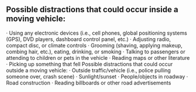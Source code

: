 ## Possible distractions that could occur inside a moving vehicle:
· Using any electronic devices (i.e., cell phones, global positioning systems (GPS), DVD players, dashboard control panel, etc.)
· Adjusting radio, compact disc, or climate controls
· Grooming (shaving, applying makeup, combing hair, etc.), eating, drinking, or smoking
· Talking to passengers or attending to children or pets in the vehicle
· Reading maps or other literature
· Picking up something that fell
Possible distractions that could occur outside a moving vehicle:
· Outside traffic/vehicle (i.e., police pulling someone over, crash scene)
· Sunlight/sunset
· People/objects in roadway
· Road construction
· Reading billboards or other road advertisements
